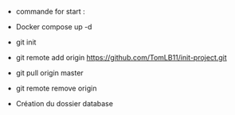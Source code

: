 - commande for start :
- Docker compose up -d


- git init
- git remote add origin https://github.com/TomLB11/init-project.git
- git pull origin master
- git remote remove origin

- Création du dossier database
